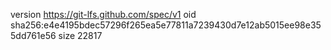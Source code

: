 version https://git-lfs.github.com/spec/v1
oid sha256:e4e4195bdec57296f265ea5e77811a7239430d7e12ab5015ee98e355dd761e56
size 22817
